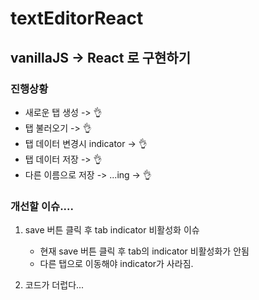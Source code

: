 # textEditorReact

## vanillaJS -> React 로 구현하기  

### 진행상황

- 새로운 탭 생성 -> 👌
- 탭 불러오기 -> 👌
- 탭 데이터 변경시 indicator -> 👌
- 탭 데이터 저장 -> 👌
- 다른 이름으로 저장 -> ...ing -> 👌


### 개선할 이슈....
1. save 버튼 클릭 후 tab indicator 비활성화 이슈
   - 현재 save 버튼 클릭 후 tab의 indicator 비활성화가 안됨
   - 다른 탭으로 이동해야 indicator가 사라짐.

2. 코드가 더럽다...
